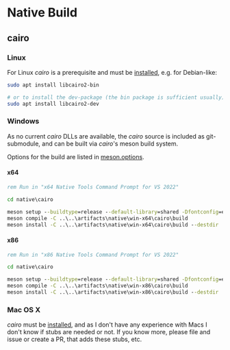 # Native Build

## cairo

### Linux

For Linux _cairo_ is a prerequisite and must be [installed](https://www.cairographics.org/download/), e.g. for Debian-like:
```bash
sudo apt install libcairo2-bin

# or to install the dev-package (the bin package is sufficient usually)
sudo apt install libcairo2-dev
```

### Windows

As no current _cairo_ DLLs are available, the _cairo_ source is included as git-submodule, and can be built via _cairo_'s meson build system.

Options for the build are listed in [meson.options](https://gitlab.freedesktop.org/cairo/cairo/-/blob/master/meson.options?ref_type=heads).

#### x64

```cmd
rem Run in "x64 Native Tools Command Prompt for VS 2022"

cd native\cairo

meson setup --buildtype=release --default-library=shared -Dfontconfig=enabled -Dfreetype=enabled -Dtests=disabled ..\..\artifacts\native\win-x64\cairo\build .
meson compile -C ..\..\artifacts\native\win-x64\cairo\build
meson install -C ..\..\artifacts\native\win-x64\cairo\build --destdir ..\out
```

#### x86

```cmd
rem Run in "x86 Native Tools Command Prompt for VS 2022"

cd native\cairo

meson setup --buildtype=release --default-library=shared -Dfontconfig=enabled -Dfreetype=enabled -Dtests=disabled ..\..\artifacts\native\win-x86\cairo\build .
meson compile -C ..\..\artifacts\native\win-x86\cairo\build
meson install -C ..\..\artifacts\native\win-x86\cairo\build --destdir ..\out
```

### Mac OS X

_cairo_ must be [installed](https://www.cairographics.org/download/), and as I don't have any experience with Macs I don't know if stubs are needed or not.
If you know more, please file and issue or create a PR, that adds these stubs, etc.
